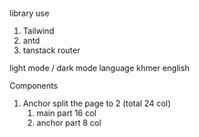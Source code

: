 library use

1. Tailwind
2. antd
3. tanstack router


light mode / dark mode
language khmer english

Components
1. Anchor
split the page to 2 (total 24 col)
    1. main part 16 col
    2. anchor part 8 col